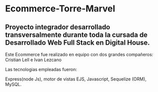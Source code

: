 # Ecommerce-Torre-Marvel

## Proyecto integrador desarrollado transversalmente durante toda la cursada de Desarrollado Web Full Stack en Digital House. 

<p> Este Ecommerce fue realizado en equipo con dos grandes compañeros: Cristian Lell e Ivan Lezcano <p/>

Las tecnologias empleadas fueron:

Express(node Js), motor de vistas EJS, Javascript, Sequelize (ORM), MySQL.


